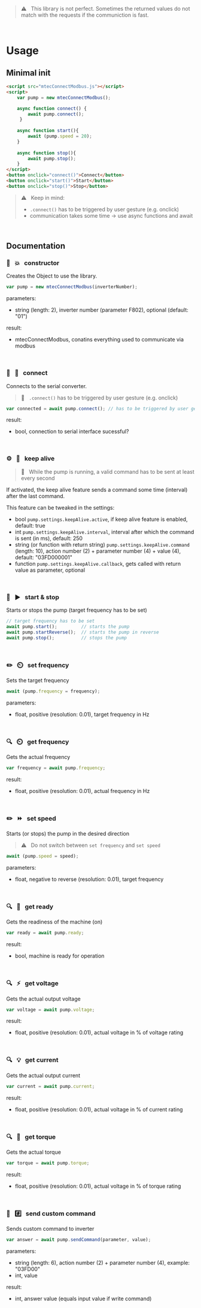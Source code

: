 > :warning: &nbsp; This library is not perfect. Sometimes the returned values do not match with the requests if the communiction is fast.

&nbsp;

# Usage

## Minimal init

```html
<script src="mtecConnectModbus.js"></script>
<script>
    var pump = new mtecConnectModbus();

    async function connect() {
        await pump.connect();
     }
    
    async function start(){
        await (pump.speed = 20);
    }
    
    async function stop(){
        await pump.stop();
    }
</script>
<button onclick="connect()">Connect</button>
<button onclick="start()">Start</button>
<button onclick="stop()">Stop</button>
```
> :warning: &nbsp; Keep in mind:
> * `.connect()` has to be triggered by user gesture (e.g. onclick)
> * communication takes some time &rarr; use async functions and await

&nbsp;

## Documentation

### :wrench: &nbsp; :boom: &nbsp; constructor

Creates the Object to use the library.

```javascript
var pump = new mtecConnectModbus(inverterNumber);
```

parameters:
* string (length: 2), inverter number (parameter F802), optional (default: "01")

result:
* mtecConnectModbus, conatins everything used to communicate via modbus

&nbsp;

### :wrench: &nbsp; :electric_plug: &nbsp; connect

Connects to the serial converter.

> :memo: &nbsp; `.connect()` has to be triggered by user gesture (e.g. onclick)

```javascript
var connected = await pump.connect(); // has to be triggered by user gesture (e.g. onclick)
```

result:
* bool, connection to serial interface sucessful?

&nbsp;

### :gear: &nbsp; :arrows_counterclockwise: &nbsp; keep alive

> :memo: &nbsp; While the pump is running, a valid command has to be sent at least every second

If activated, the keep alive feature sends a command some time (interval) after the last command.

This feature can be tweaked in the settings:

* bool `pump.settings.keepAlive.active`, if keep alive feature is enabled, default: true
* int `pump.settings.keepAlive.interval`, interval after which the command is sent (in ms), default: 250
* string (or function with return string) `pump.settings.keepAlive.command` (length: 10), action number (2) + parameter number (4) + value (4), default: "03FD000001"
* function `pump.settings.keepAlive.callback`, gets called with return value as parameter, optional

&nbsp;

### :wrench: &nbsp; :arrow_forward: &nbsp; start & stop

Starts or stops the pump (target frequency has to be set)

```javascript
// target frequency has to be set
await pump.start();         // starts the pump
await pump.startReverse();  // starts the pump in reverse
await pump.stop();          // stops the pump
```

&nbsp;

### :pencil2: &nbsp; :timer_clock: &nbsp; set frequency

Sets the target frequency

```javascript
await (pump.frequency = frequency);
```

parameters:
* float, positive (resolution: 0.01), target frequency in Hz

&nbsp;

### :mag: &nbsp; :timer_clock: &nbsp; get frequency

Gets the actual frequency

```javascript
var frequency = await pump.frequency;
```

result:
* float, positive (resolution: 0.01), actual frequency in Hz

&nbsp;

### :pencil2: &nbsp; :fast_forward: &nbsp; set speed

Starts (or stops) the pump in the desired direction

> :warning: &nbsp; Do not switch between `set frequency` and `set speed`

```javascript
await (pump.speed = speed);
```

parameters:
* float, negative to reverse (resolution: 0.01), target frequency

&nbsp;

### :mag: &nbsp; :vertical_traffic_light: &nbsp; get ready

Gets the readiness of the machine (on)

```javascript
var ready = await pump.ready;
```

result:
* bool, machine is ready for operation

&nbsp;

### :mag: &nbsp; :zap: &nbsp; get voltage

Gets the actual output voltage

```javascript
var voltage = await pump.voltage;
```

result:
* float, positive (resolution: 0.01), actual voltage in % of voltage rating

&nbsp;

### :mag: &nbsp; :bulb: &nbsp; get current

Gets the actual output current

```javascript
var current = await pump.current;
```

result:
* float, positive (resolution: 0.01), actual voltage in % of current rating

&nbsp;

### :mag: &nbsp; :muscle: &nbsp; get torque

Gets the actual torque

```javascript
var torque = await pump.torque;
```

result:
* float, positive (resolution: 0.01), actual voltage in % of torque rating

&nbsp;

### :wrench: &nbsp; :hash: &nbsp; send custom command

Sends custom command to inverter

```javascript
var answer = await pump.sendCommand(parameter, value);
```

parameters:
* string (length: 6), action number (2) + parameter number (4), example: "03FD00"
* int, value

result:
* int, answer value (equals input value if write command)

&nbsp;